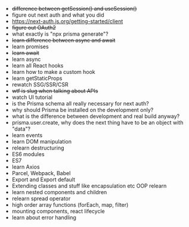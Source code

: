 - ~~difference between getSession() and useSession()~~
- figure out next auth and what you did
- https://next-auth.js.org/getting-started/client
- ~~figure out OAuth2~~
- what exactly is "npx prisma generate"?
- ~~learn difference between async and await~~
- learn promises
- ~~learn await~~
- learn async
- learn all React hooks
- learn how to make a custom hook
- learn getStaticProps
- rewatch SSG/SSR/CSR
- ~~wtf is slug when talking about APIs~~
- watch UI tutorial
- is the Prisma schema all really necessary for next auth?
- why should Prisma be installed on the development only?
- what is the difference between development and real build anyway?
- prisma.user.create, why does the next thing have to be an object with "data"?
- learn events
- learn DOM manipulation
- relearn destructuring
- ES6 modules
- ES7
- learn Axios
- Parcel, Webpack, Babel
- Export and Export default
- Extending classes and stuff like encapsulation etc OOP relearn
- learn nested components and children
- relearn spread operator
- high order array functions (forEach, map, filter)
- mounting components, react lifecycle
- learn about error handling
